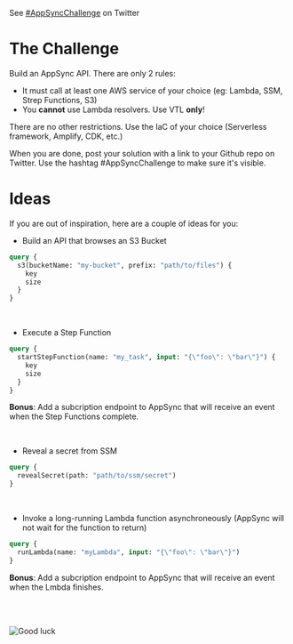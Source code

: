 See [#AppSyncChallenge](https://twitter.com/hashtag/AppSyncChallenge) on Twitter

# The Challenge

Build an AppSync API. There are only 2 rules:

- It must call at least one AWS service of your choice (eg: Lambda, SSM, Strep Functions, S3)
- You **cannot** use Lambda resolvers. Use VTL **only**!

There are no other restrictions. Use the IaC of your choice (Serverless framework, Amplify, CDK, etc.)

When you are done, post your solution with a link to your Github repo on Twitter. Use the hashtag #AppSyncChallenge to make sure it's visible.

# Ideas

If you are out of inspiration, here are a couple of ideas for you:


- Build an API that browses an S3 Bucket

```graphql
query {
  s3(bucketName: "my-bucket", prefix: "path/to/files") {
    key
    size
  }
}
```
<br/>


- Execute a Step Function 

```graphql
query {
  startStepFunction(name: "my_task", input: "{\"foo\": \"bar\"}") {
    key
    size
  }
}
```
**Bonus**: Add a subcription endpoint to AppSync that will receive an event when the Step Functions complete.

<br/>

- Reveal a secret from SSM

```graphql
query {
  revealSecret(path: "path/to/ssm/secret")
}
```

<br/>

- Invoke a long-running Lambda function asynchroneously (AppSync will not wait for the function to return)

```graphql
query {
  runLambda(name: "myLambda", input: "{\"foo\": \"bar\"}")
}
```

**Bonus**: Add a subcription endpoint to AppSync that will receive an event when the Lmbda finishes.

<br/>
<br/>

![Good luck](https://media.giphy.com/media/j1Xyt3DHfJcmk/giphy.gif)

